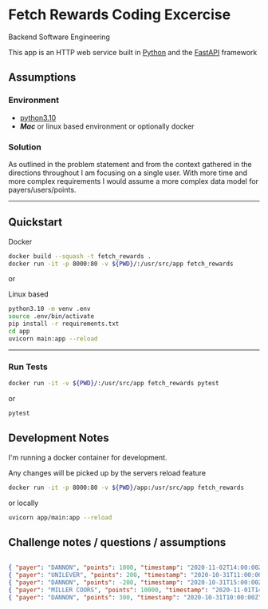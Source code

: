 # Fetch Rewards Coding Excercise
Backend Software Engineering

This app is an HTTP web service built in [Python](https://www.python.org/) and the [FastAPI](https://fastapi.tiangolo.com/) framework 

## Assumptions

### Environment
* [python3.10](https://www.python.org/downloads/release/python-3100/)
* ***Mac*** or linux based environment or optionally docker

### Solution

As outlined in the problem statement and from the context gathered in the directions throughout I am focusing on a single user.  With more time and more complex requirements I would assume a more complex data model for payers/users/points.  

---

## Quickstart

Docker

```bash
docker build --squash -t fetch_rewards .
docker run -it -p 8000:80 -v ${PWD}/:/usr/src/app fetch_rewards
```

or 

Linux based

```bash
python3.10 -m venv .env
source .env/bin/activate
pip install -r requirements.txt
cd app
uvicorn main:app --reload
```
---

### Run Tests

```bash
docker run -it -v ${PWD}/:/usr/src/app fetch_rewards pytest
```

or 

```bash
pytest
```

## Development Notes

I'm running a docker container for development.  

Any changes will be picked up by the servers reload feature

```bash
docker run -it -p 8000:80 -v ${PWD}/app:/usr/src/app fetch_rewards 
```

or locally

```bash
uvicorn app/main:app --reload
```


## Challenge notes / questions / assumptions

```json

{ "payer": "DANNON", "points": 1000, "timestamp": "2020-11-02T14:00:00Z" }
{ "payer": "UNILEVER", "points": 200, "timestamp": "2020-10-31T11:00:00Z" }
{ "payer": "DANNON", "points": -200, "timestamp": "2020-10-31T15:00:00Z" }
{ "payer": "MILLER COORS", "points": 10000, "timestamp": "2020-11-01T14:00:00Z" }
{ "payer": "DANNON", "points": 300, "timestamp": "2020-10-31T10:00:00Z" }

```